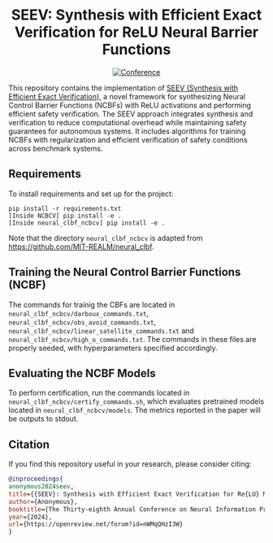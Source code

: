 <div align="center">

# SEEV: Synthesis with Efficient Exact Verification for ReLU Neural Barrier Functions

[![Conference](https://img.shields.io/badge/NeurIPS%20'24-Accepted-success)](https://openreview.net/forum?id=nWMqQHzI3W)

</div>

This repository contains the implementation of [SEEV (Synthesis with Efficient Exact Verification)](https://openreview.net/forum?id=nWMqQHzI3W), a novel framework for synthesizing Neural Control Barrier Functions (NCBFs) with ReLU activations and performing efficient safety verification. The SEEV approach integrates synthesis and verification to reduce computational overhead while maintaining safety guarantees for autonomous systems. It includes algorithms for training NCBFs with regularization and efficient verification of safety conditions across benchmark systems.

## Requirements

To install requirements and set up for the project:

```setup
pip install -r requirements.txt
[Inside NCBCV] pip install -e .
[Inside neural_clbf_ncbcv] pip install -e .
```

Note that the directory `neural_clbf_ncbcv` is adapted from https://github.com/MIT-REALM/neural_clbf. 

## Training the Neural Control Barrier Functions (NCBF)

The commands for trainig the CBFs are located in `neural_clbf_ncbcv/darboux_commands.txt`, `neural_clbf_ncbcv/obs_avoid_commands.txt`, `neural_clbf_ncbcv/linear_satellite_commands.txt` and `neural_clbf_ncbcv/high_o_commands.txt`. The commands in these files are properly seeded, with hyperparameters specified accordingly.

## Evaluating the NCBF Models

To perform certification, run the commands located in `neural_clbf_ncbcv/certify_commands.sh`, which evaluates pretrained models located in `neural_clbf_ncbcv/models`. The metrics reported in the paper will be outputs to stdout.

## Citation

If you find this repository useful in your research, please consider citing:

```bibtex
@inproceedings{
anonymous2024seev,
title={{SEEV}: Synthesis with Efficient Exact Verification for Re{LU} Neural Barrier Functions},
author={Anonymous},
booktitle={The Thirty-eighth Annual Conference on Neural Information Processing Systems},
year={2024},
url={https://openreview.net/forum?id=nWMqQHzI3W}
}